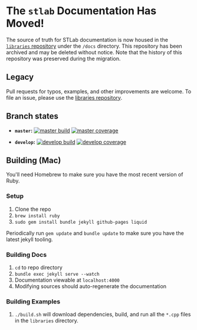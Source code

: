 # The `stlab` Documentation Has Moved!

The source of truth for STLab documentation is now housed in the [`libraries` repository](https://github.com/stlab/libraries/tree/main/docs) under the `/docs` directory. This repository has been archived and may be deleted without notice. Note that the history of this repository was preserved during the migration.

## Legacy

Pull requests for typos, examples, and other improvements are welcome. To file an issue, please use the [libraries repository](https://github.com/stlab/libraries).

## Branch states

- **`master`:** [![master build](https://travis-ci.org/stlab/stlab.github.io.svg?branch=master)](https://travis-ci.org/stlab/stlab.github.io) [![master coverage](https://codecov.io/github/stlab/stlab.github.io/coverage.svg?branch=master)](https://codecov.io/gh/stlab/stlab.github.io/branch/master)

- **`develop`:** [![develop build](https://travis-ci.org/stlab/stlab.github.io.svg?branch=develop)](https://travis-ci.org/stlab/stlab.github.io)
[![develop coverage](https://codecov.io/github/stlab/stlab.github.io/coverage.svg?branch=develop)](https://codecov.io/gh/stlab/stlab.github.io/branch/develop)

## Building (Mac)

You'll need Homebrew to make sure you have the most recent version of Ruby.

### Setup
1. Clone the repo
2. `brew install ruby`
3. `sudo gem install bundle jekyll github-pages liquid`


Periodically run `gem update` and `bundle update` to make sure you have the latest jekyll tooling.

### Building Docs
1. `cd` to repo directory
2. `bundle exec jekyll serve --watch`
3. Documentation viewable at `localhost:4000`
4. Modifying sources should auto-regenerate the documentation

### Building Examples
1. `./build.sh` will download dependencies, build, and run all the `*.cpp` files in the `libraries` directory.
